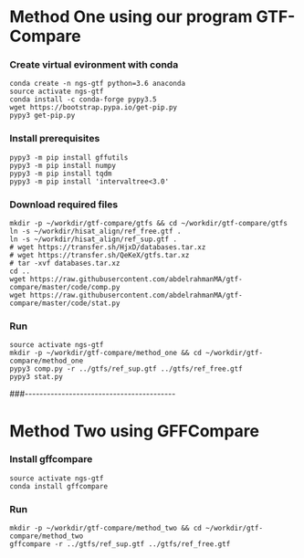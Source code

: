 
# Method One using our program GTF-Compare

### Create virtual evironment with conda
```
conda create -n ngs-gtf python=3.6 anaconda
source activate ngs-gtf
conda install -c conda-forge pypy3.5
wget https://bootstrap.pypa.io/get-pip.py
pypy3 get-pip.py
```
### Install prerequisites
```
pypy3 -m pip install gffutils
pypy3 -m pip install numpy
pypy3 -m pip install tqdm
pypy3 -m pip install 'intervaltree<3.0'
```
### Download required files
```
mkdir -p ~/workdir/gtf-compare/gtfs && cd ~/workdir/gtf-compare/gtfs
ln -s ~/workdir/hisat_align/ref_free.gtf .
ln -s ~/workdir/hisat_align/ref_sup.gtf .
# wget https://transfer.sh/HjxD/databases.tar.xz
# wget https://transfer.sh/QeKeX/gtfs.tar.xz
# tar -xvf databases.tar.xz
cd ..
wget https://raw.githubusercontent.com/abdelrahmanMA/gtf-compare/master/code/comp.py
wget https://raw.githubusercontent.com/abdelrahmanMA/gtf-compare/master/code/stat.py
```
### Run
```
source activate ngs-gtf
mkdir -p ~/workdir/gtf-compare/method_one && cd ~/workdir/gtf-compare/method_one
pypy3 comp.py -r ../gtfs/ref_sup.gtf ../gtfs/ref_free.gtf
pypy3 stat.py
```
###-----------------------------------------

# Method Two using GFFCompare

### Install gffcompare
```
source activate ngs-gtf
conda install gffcompare
```

### Run
```
mkdir -p ~/workdir/gtf-compare/method_two && cd ~/workdir/gtf-compare/method_two
gffcompare -r ../gtfs/ref_sup.gtf ../gtfs/ref_free.gtf
```
